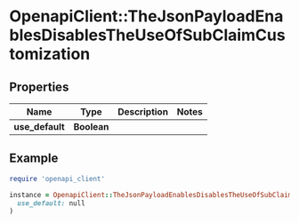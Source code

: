 # OpenapiClient::TheJsonPayloadEnablesDisablesTheUseOfSubClaimCustomization

## Properties

| Name | Type | Description | Notes |
| ---- | ---- | ----------- | ----- |
| **use_default** | **Boolean** |  |  |

## Example

```ruby
require 'openapi_client'

instance = OpenapiClient::TheJsonPayloadEnablesDisablesTheUseOfSubClaimCustomization.new(
  use_default: null
)
```

